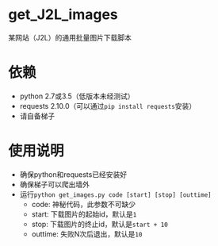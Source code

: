 # get_J2L_images
某网站（J2L）的通用批量图片下载脚本

# 依赖
- python 2.7或3.5（低版本未经测试）
- requests 2.10.0（可以通过`pip install requests`安装）
- 请自备梯子

# 使用说明
- 确保python和requests已经安装好
- 确保梯子可以爬出墙外
- 运行`python get_images.py code [start] [stop] [outtime]`  
  - code: 神秘代码，此参数不可缺少
  - start: 下载图片的起始id，默认是`1`
  - stop: 下载图片的终止id，默认是`start + 10`
  - outtime: 失败N次后退出，默认是`10`
